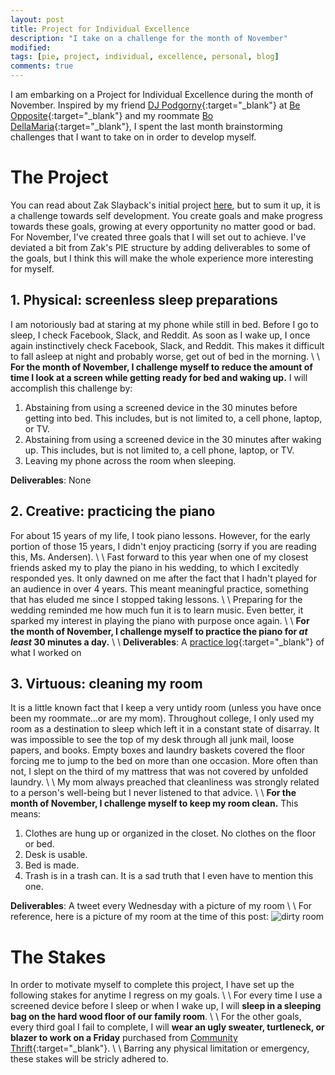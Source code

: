 ```yaml
---
layout: post
title: Project for Individual Excellence
description: "I take on a challenge for the month of November"
modified: 
tags: [pie, project, individual, excellence, personal, blog]
comments: true
---
```


I am embarking on a Project for Individual Excellence during the month of November. Inspired by my friend [DJ Podgorny](https://djpodgorny.wordpress.com/2015/07/02/my-project-for-individual-excellence-pie/){:target="_blank"} at [Be Opposite](http://beopposite.com){:target="_blank"} and my roommate [Bo DellaMaria](http://bodecker.me/2015/10/01/pie-october){:target="_blank"}, I spent the last month brainstorming challenges that I want to take on in order to develop myself. 

# The Project

You can read about Zak Slayback's initial project [here](http://zakslayback.com/2015/03/18/pie-project-for-individual-excellence), but to sum it up, it is a challenge towards self development. You create goals and make progress towards these goals, growing at every opportunity no matter good or bad. For November, I've created three goals that I will set out to achieve. I've deviated a bit from Zak's PIE structure by adding deliverables to some of the goals, but I think this will make the whole experience more interesting for myself.

## 1. Physical: screenless sleep preparations

I am notoriously bad at staring at my phone while still in bed. Before I go to sleep, I check Facebook, Slack, and Reddit. As soon as I wake up, I once again instinctively check Facebook, Slack, and Reddit. This makes it difficult to fall asleep at night and probably worse, get out of bed in the morning.
\\
\\
**For the month of November, I challenge myself to reduce the amount of time I look at a screen while getting ready for bed and waking up.** I will accomplish this challenge by:

1. Abstaining from using a screened device in the 30 minutes before getting into bed. This includes, but is not limited to, a cell phone, laptop, or TV.
2. Abstaining from using a screened device in the 30 minutes after waking up. This includes, but is not limited to, a cell phone, laptop, or TV.
3. Leaving my phone across the room when sleeping.

**Deliverables**: None

## 2. Creative: practicing the piano

For about 15 years of my life, I took piano lessons. However, for the early portion of those 15 years, I didn't enjoy practicing (sorry if you are reading this, Ms. Andersen).
\\
\\
Fast forward to this year when one of my closest friends asked my to play the piano in his wedding, to which I excitedly responded yes. It only dawned on me after the fact that I hadn't played for an audience in over 4 years. This meant meaningful practice, something that has eluded me since I stopped taking lessons.
\\
\\
Preparing for the wedding reminded me how much fun it is to learn music. Even better, it sparked my interest in playing the piano with purpose once again.
\\
\\
**For the month of November, I challenge myself to practice the piano for *at least* 30 minutes a day.**
\\
\\
**Deliverables**: A [practice log](https://docs.google.com/spreadsheets/d/1klwJUA51e-IqoG0qpf30Q_eTmelSGf472NhG-A7ydTU/edit?usp=sharing){:target="_blank"} of what I worked on

## 3. Virtuous: cleaning my room

It is a little known fact that I keep a very untidy room (unless you have once been my roommate...or are my mom). Throughout college, I only used my room as a destination to sleep which left it in a constant state of disarray. It was impossible to see the top of my desk through all junk mail, loose papers, and books. Empty boxes and laundry baskets covered the floor forcing me to jump to the bed on more than one occasion. More often than not, I slept on the third of my mattress that was not covered by unfolded laundry.
\\
\\
My mom always preached that cleanliness was strongly related to a person's well-being but I never listened to that advice.
\\
\\
**For the month of November, I challenge myself to keep my room clean.** This means:

1. Clothes are hung up or organized in the closet. No clothes on the floor or bed.
2. Desk is usable.
3. Bed is made.
4. Trash is in a trash can. It is a sad truth that I even have to mention this one.

**Deliverables**: A tweet every Wednesday with a picture of my room
\\
\\
For reference, here is a picture of my room at the time of this post:
![dirty room](https://cloud.githubusercontent.com/assets/2329283/10862308/39376fc0-7f71-11e5-94c4-7d726b49a493.jpg)

# The Stakes

In order to motivate myself to complete this project, I have set up the following stakes for anytime I regress on my goals. 
\\
\\
For every time I use a screened device before I sleep or when I wake up, I will **sleep in a sleeping bag on the hard wood floor of our family room**.
\\
\\
For the other goals, every third goal I fail to complete, I will **wear an ugly sweater, turtleneck, or blazer to work on a Friday** purchased from [Community Thrift](http://www.communitythriftsf.org){:target="_blank"}.
\\
\\
Barring any physical limitation or emergency, these stakes will be stricly adhered to.

